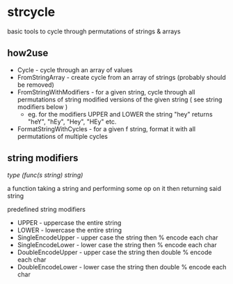 # strcycle
basic tools to cycle through permutations of strings & arrays

## how2use
- Cycle - cycle through an array of values
- FromStringArray - create cycle from an array of strings (probably should be removed)
- FromStringWithModifiers - for a given string, cycle through all permutations of string modified versions of the given string ( see string modifiers below )
    - eg. for the modifiers UPPER and LOWER the string "hey" returns "heY", "hEy", "Hey", "HEy" etc.
- FormatStringWithCycles - for a given f string, format it with all permutations of multiple cycles

## string modifiers
*type (func(s string) string)*

a function taking a string and performing some op on it then returning said string

predefined string modifiers

- UPPER - uppercase the entire string
- LOWER - lowercase the entire string
- SingleEncodeUpper - upper case the string then % encode each char
- SingleEncodeLower - lower case the string then % encode each char
- DoubleEncodeUpper - upper case the string then double % encode each char
- DoubleEncodeLower - lower case the string then double % encode each char